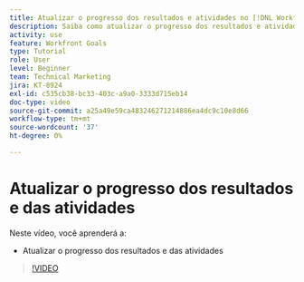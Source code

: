 ```yaml
---
title: Atualizar o progresso dos resultados e atividades no [!DNL Workfront Goals]
description: Saiba como atualizar o progresso dos resultados e atividades no [!DNL Workfront Goals].
activity: use
feature: Workfront Goals
type: Tutorial
role: User
level: Beginner
team: Technical Marketing
jira: KT-8924
exl-id: c535cb38-bc33-403c-a9a0-3333d715eb14
doc-type: video
source-git-commit: a25a49e59ca483246271214886ea4dc9c10e8d66
workflow-type: tm+mt
source-wordcount: '37'
ht-degree: 0%

---
```


# Atualizar o progresso dos resultados e das atividades

Neste vídeo, você aprenderá a:

* Atualizar o progresso dos resultados e das atividades

>[!VIDEO](https://video.tv.adobe.com/v/335196/?quality=12&learn=on)
